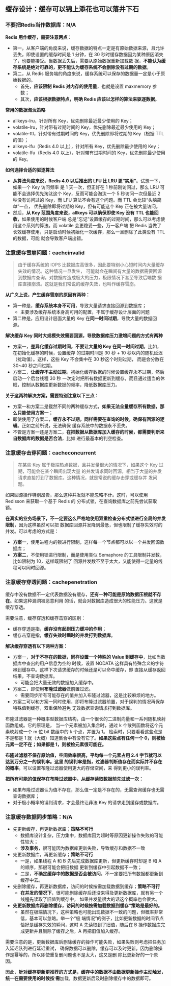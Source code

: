 ## 缓存设计：缓存可以锦上添花也可以落井下石
### 不要把Redis当作数据库：N/A
**Redis 用作缓存，需要注意两点：**
- 第一，从客户端的角度来说，缓存数据的特点一定是有原始数据来源，且允许丢失，即使设置的缓存时间是 
1 分钟，在 30 秒时缓存数据因为某种原因消失了，也要能接受。当数据丢失后，需要从原始数据重新加载数
据，**不能认为缓存系统是绝对可靠的，更不能认为缓存系统不会删除没有过期的数据**。
- 第二，从 Redis 服务端的角度来说，缓存系统可以保存的数据量一定是小于原始数据的。
    - 首先，**应该限制 Redis 对内存的使用量**，也就是设置 maxmemory 参数；
    - 其次，**应该根据数据特点，明确 Redis 应该以怎样的算法来驱逐数据**。

**常用的数据淘汰策略**
- allkeys-lru，针对所有 Key，优先删除最近最少使用的 Key；
- volatile-lru，针对带有过期时间的 Key，优先删除最近最少使用的 Key；
- volatile-ttl，针对带有过期时间的 Key，优先删除即将过期的 Key（根据 TTL 的值）；
- allkeys-lfu（Redis 4.0 以上），针对所有 Key，优先删除最少使用的 Key；
- volatile-lfu（Redis 4.0 以上），针对带有过期时间的 Key，优先删除最少使用的 Key。

**如何选择合适的驱逐算法**
- **从算法角度来说，Redis 4.0 以后推出的 LFU 比 LRU 更“实用”**。试想一下，如果一个 Key 访问频率
是 1 天一次，但正好在 1 秒前刚访问过，那么 LRU 可能不会选择优先淘汰这个 Key，反而可能会淘汰一个 5 
秒访问一次但最近 2 秒没有访问过的 Key，而 LFU 算法不会有这个问题。而 TTL 会比较“头脑简单”一点，
优先删除即将过期的 Key，但有可能这个 Key 正在被大量访问。
- 然后，**从 Key 范围角度来说，allkeys 可以确保即使 Key 没有 TTL 也能回收**，如果使用的时候客户端
总是“忘记”设置缓存的过期时间，那么可以考虑使用这个系列的算法。而 volatile 会更稳妥一些，万一客户端
把 Redis 当做了长效缓存使用，只是启动时候初始化一次缓存，那么一旦删除了此类没有 TTL 的数据，可能
就会导致客户端出错。

### 注意缓存雪崩问题：cacheinvalid
> 由于缓存系统的 IOPS 比数据库高很多，因此要特别小心短时间内大量缓存失效的情况。这种情况一旦发生，
> 可能就会在瞬间有大量的数据需要回源到数据库查询，对数据库造成极大的压力，极限情况下甚至导致后端数
> 据库直接崩溃。这就是我们常说的缓存失效，也叫作缓存雪崩。

**从广义上说，产生缓存雪崩的原因有两种：**
- 第一种是，**缓存系统本身不可用**，导致大量请求直接回源到数据库；
    - 主要涉及缓存系统本身高可用的配置，不属于缓存设计层面的问题
- 第二种是，应用设计层面大量的 Key 在**同一时间过期**，导致大量的数据回源。

**解决缓存 Key 同时大规模失效需要回源，导致数据库压力激增问题的方式有两种**
- 方案一，**差异化缓存过期时间，不要让大量的 Key 在同一时间过期**。比如，在初始化缓存的时候，设置缓存
的过期时间是 30 秒 + 10 秒以内的随机延迟（扰动值）。这样，这些 Key 不会集中在 30 秒这个时刻过期，
而是会分散在 30~40 秒之间过期。
- 方案二，**让缓存不主动过期**。初始化缓存数据的时候设置缓存永不过期，然后启动一个后台线程 30 秒
一次定时把所有数据更新到缓存，而且通过适当的休眠，控制从数据库更新数据的频率，降低数据库压力。

**关于这两种解决方案，需要特别注意以下三点：**
- 方案一和方案二是截然不同的两种缓存方式，**如果无法全量缓存所有数据，那么只能使用方案一**；
- 即使使用了方案二，**缓存永不过期，同样需要在查询的时候，确保有回源的逻辑**。正如之前所说，无法确保
缓存系统中的数据永不丢失。
- 不管是方案一还是方案二，**在把数据从数据库加入缓存的时候，都需要判断来自数据库的数据是否合法**，比如
进行最基本的判空检查。

### 注意缓存击穿问题：cacheconcurrent
> 在某些 Key 属于极端热点数据，且并发量很大的情况下，如果这个 Key 过期，可能会在某个瞬间出现大量
> 的并发请求同时回源，相当于大量的并发请求直接打到了数据库。这种情况，就是常说的缓存击穿或缓存并
> 发问题。

如果回源操作特别昂贵，那么这种并发就不能忽略不计。这时，可以使用 Redisson 来获取一个基于 Redis 的
分布式锁，在查询数据库之前先尝试获取锁。

**在真实的业务场景下，不一定要这么严格地使用双重检查分布式锁进行全局的并发限制**，因为这样虽然可以把
数据库回源并发降到最低，但也限制了缓存失效时的并发。可以考虑的方式是：
- **方案一**，使用进程内的锁进行限制，这样每一个节点都可以以一个并发回源数据库；
- **方案二**，不使用锁进行限制，而是使用类似 Semaphore 的工具限制并发数，比如限制为 10，这样既限制了
回源并发数不至于太大，又能使得一定量的线程可以同时回源。

### 注意缓存穿透问题：cachepenetration
缓存中没有数据不一定代表数据没有缓存，**还有一种可能是原始数据压根就不存在**。如果这种漏洞被恶意利用
的话，就会对数据库造成很大的性能压力。这就是缓存穿透。

需要注意，缓存穿透和缓存击穿的区别：
- 缓存穿透是指，**缓存没有起到压力缓冲的作用**；
- 缓存击穿是指，**缓存失效时瞬时的并发打到数据库**。

**解决缓存穿透有以下两种方案：**
- 方案一，**对于不存在的数据，同样设置一个特殊的 Value 到缓存中**，比如当数据库中查出的用户信息为空的
时候，设置 NODATA 这样具有特殊含义的字符串到缓存中。这样下次请求缓存的时候还是可以命中缓存，即
直接从缓存返回结果，不查询数据库。
    - 可能会把大量无效的数据加入缓存中。 
- 方案二，即使用**布隆过滤器**做前置过滤。
    - 需要同步所有可能存在的值并加入布隆过滤器，这是比较麻烦的地方。
- 方案二可以和方案一同时使用，即将布隆过滤器前置，对于误判的情况再保存特殊值到缓存，双重保险避免
无效数据查询请求打到数据库。

布隆过滤器是一种概率型数据库结构，由一个很长的二进制向量和一系列随机映射函数组成。它的原理是，
当一个元素被加入集合时，通过 k 个散列函数将这个元素映射成一个 m 位 bit 数组中的 k 个点，并置为 1。
检索时，只要看看这些点是不是都是 1 就（大概）知道集合中有没有它了。**如果这些点有任何一个 0，则被检
元素一定不在；如果都是 1，则被检元素很可能在。**

**布隆过滤器不保存原始值，空间效率很高，**平均每一个元素占用 2.4 字节就可以达到万分之一的误判率。这里
的**误判率是指，过滤器判断值存在而实际并不存在的概率**。可以设置布隆过滤器使用更大的存储空间，来
得到更小的误判率。

**把所有可能的值保存在布隆过滤器中，从缓存读取数据前先过滤一次：**
- 如果布隆过滤器认为值不存在，那么值一定是不存在的，无需查询缓存也无需查询数据库；
- 对于极小概率的误判请求，才会最终让非法 Key 的请求走到缓存或数据库。

### 注意缓存数据同步策略：N/A
- 先更新缓存，再更新数据库；**策略不可行**
    - 数据库设计复杂，压力集中，数据库因为超时等原因更新操作失败的可能性较大；
    - **涉及事务**，很可能因为数据库更新失败，导致缓存和数据不一致
- 先更新数据库，再更新缓存；**策略不可行**
    - 一是，如果线程 A 和 B 先后完成数据库更新，但更新缓存时却是 B 和 A 的顺序，那很可能会把旧数据
    更新到缓存中引起数据不一致；
    - 二是，**不确定缓存中的数据是否会被访问**，不一定要把所有数据都更新到缓存中去。
- 先删除缓存，再更新数据库，访问的时候按需加载数据到缓存；**策略不可行**
    - **在并发的情况下**，很可能删除缓存后还没来得及更新数据库，就有另一个线程先读取了旧值到缓存中，
    如果并发量很大的话这个概率也会很大。
- **先更新数据库再删除缓存，访问的时候按需加载数据到缓存”策略是最好的。**
    - 虽然在极端情况下，这种策略也可能出现数据不一致的问题，但概率非常低，基本可以忽略。举一个“极
    端情况”的例子，比如更新数据的时间节点恰好是缓存失效的瞬间，这时 A 先读取到了旧值，随后在 B 操作数据库完成更新并且删除了缓存之后，A 再把旧值加入缓存。

需要注意的是，更新数据库后删除缓存的操作可能失败，如果失败则考虑把任务加入延迟队列进行延迟重试，
确保数据可以删除，缓存可以及时更新。因为删除操作是幂等的，所以即使重复删问题也不是太大，这又是删
除比更新好的一个原因。

因此，**针对缓存更新更推荐的方式是，缓存中的数据不由数据更新操作主动触发，统一在需要使用的时候按
需**加载，数据更新后及时删除缓存中的数据即可。